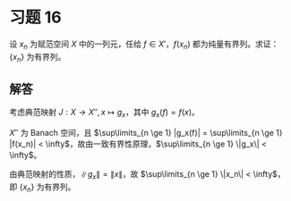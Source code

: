 # 习题 16

设 $x_n$ 为赋范空间 $X$ 中的一列元，任给 $f \in X'$，$f(x_n)$ 都为纯量有界列。求证：$\{x_n\}$ 为有界列。

## 解答

考虑典范映射 $J: X \to X'', x \mapsto g_x$，其中 $g_x(f) = f(x)$。

$X''$ 为 Banach 空间，且 $\sup\limits_{n \ge 1} |g_x(f)| = \sup\limits_{n \ge 1} |f(x_n)| < \infty$，故由一致有界性原理，$\sup\limits_{n \ge 1} \|g_x\| < \infty$。

由典范映射的性质，$\|g_x\| = \|x\|$，故 $\sup\limits_{n \ge 1} \|x_n\| < \infty$，即 $\{x_n\}$ 为有界列。
